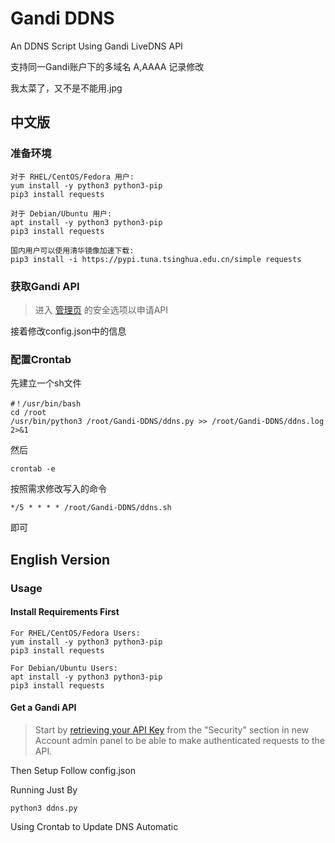 # Gandi DDNS
An DDNS Script Using Gandi LiveDNS API

支持同一Gandi账户下的多域名 A,AAAA 记录修改

我太菜了，又不是不能用.jpg
    
## 中文版

   ### 准备环境
    对于 RHEL/CentOS/Fedora 用户:
    yum install -y python3 python3-pip
    pip3 install requests
    
    对于 Debian/Ubuntu 用户:
    apt install -y python3 python3-pip
    pip3 install requests
    
    国内用户可以使用清华镜像加速下载:
    pip3 install -i https://pypi.tuna.tsinghua.edu.cn/simple requests
    
   ### 获取Gandi API
   > 进入 [管理页](https://account.gandi.net/) 的安全选项以申请API

   接着修改config.json中的信息
   
   ### 配置Crontab
   先建立一个sh文件
    
    #！/usr/bin/bash
    cd /root
    /usr/bin/python3 /root/Gandi-DDNS/ddns.py >> /root/Gandi-DDNS/ddns.log 2>&1
   
   然后
    
    crontab -e
    
   按照需求修改写入的命令
   
    */5 * * * * /root/Gandi-DDNS/ddns.sh
    
   即可
   
## English Version
    
   ### Usage
    
   #### Install Requirements First 
    For RHEL/CentOS/Fedora Users:
    yum install -y python3 python3-pip
    pip3 install requests
    
    For Debian/Ubuntu Users:
    apt install -y python3 python3-pip
    pip3 install requests
    
   #### Get a Gandi API
   > Start by [retrieving your API Key](https://account.gandi.net/) from the "Security" section in new Account admin panel to be able to make authenticated requests to the API.
    
   Then Setup Follow config.json
   
   Running Just By
    
    python3 ddns.py
   
   Using Crontab to Update DNS Automatic
